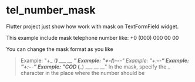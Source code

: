 # tel_number_mask

Flutter project just show how work with mask on TextFormField widget.

This example include mask telephone number like: +0 (000) 000 00 00

You can change the mask format as you like
>  Example: "+_ (___) ___ __ __"
>  Example: "+__-(___)-___-__-__"
>  Example: "+__:___-___-____"
>  Example: "+__:___-___-____"
>  Example: "COD_ (___) ___ __ __"
In the mask, specify the _ character in the place where the number should be
